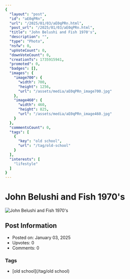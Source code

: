 ```yaml
---
{
  "layout": "post",
  "id": "aE0qPRn",
  "url": "/2025/01/03/aE0qPRn.html",
  "post_url": "/2025/01/03/aE0qPRn.html",
  "title": "John Belushi and Fish 1970's",
  "description": "",
  "type": "Photo",
  "nsfw": 0,
  "upVoteCount": 0,
  "downVoteCount": 0,
  "creationTs": 1735915941,
  "promoted": 0,
  "badges": [],
  "images": {
    "image700": {
      "width": 700,
      "height": 1256,
      "url": "/assets/media/aE0qPRn_image700.jpg"
    },
    "image460": {
      "width": 460,
      "height": 825,
      "url": "/assets/media/aE0qPRn_image460.jpg"
    }
  },
  "commentsCount": 0,
  "tags": [
    {
      "key": "old school",
      "url": "/tag/old-school"
    }
  ],
  "interests": [
    "lifestyle"
  ]
}
---
```


# John Belushi and Fish 1970's

![John Belushi and Fish 1970's](/assets/media/aE0qPRn_image700.jpg)

## Post Information

- Posted on: January 03, 2025
- Upvotes: 0
- Comments: 0

### Tags

- [old school](/tag/old school)
